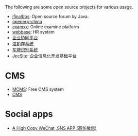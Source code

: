 The following are some open source projects for various usage.

+ [jfinalbbs](http://git.oschina.net/20110516/jfinalbbs): Open source forum by Java.
+ [openerp-china](http://git.oschina.net/osbzr/openerp-china)
+ [examxx](http://git.oschina.net/ocelot/examxx): Online examine platform
+ [webbase](http://git.oschina.net/wangt/webbase): HR system
+ [企业协同平台](http://git.oschina.net/loyin/jecp)
+ [进销存系统](http://git.oschina.net/crm8000/PSI)
+ [车牌识别系统](http://git.oschina.net/easypr/EasyPR)
+ [JeeSite](http://git.oschina.net/thinkgem/jeesite): 企业信息化开发基础平台

# CMS
+ [MCMS](http://git.oschina.net/mingSoft/MCMS): Free CMS system
+ [CMS](http://git.oschina.net/shishuo/CMS)

# Social apps
+ [A High Copy WeChat ,SNS APP (高仿微信)](https://github.com/motianhuo/wechat)
